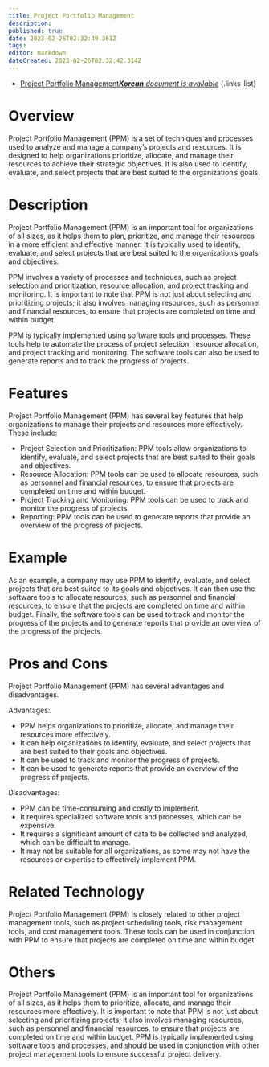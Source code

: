 ```yaml
---
title: Project Portfolio Management
description: 
published: true
date: 2023-02-26T02:32:49.361Z
tags: 
editor: markdown
dateCreated: 2023-02-26T02:32:42.314Z
---
```


- [Project Portfolio Management***Korean** document is available*](/ko/Knowledge-base/Dictionary/project-portfolio-management)
{.links-list}


# Overview
Project Portfolio Management (PPM) is a set of techniques and processes used to analyze and manage a company’s projects and resources. It is designed to help organizations prioritize, allocate, and manage their resources to achieve their strategic objectives. It is also used to identify, evaluate, and select projects that are best suited to the organization’s goals.

# Description
Project Portfolio Management (PPM) is an important tool for organizations of all sizes, as it helps them to plan, prioritize, and manage their resources in a more efficient and effective manner. It is typically used to identify, evaluate, and select projects that are best suited to the organization’s goals and objectives.

PPM involves a variety of processes and techniques, such as project selection and prioritization, resource allocation, and project tracking and monitoring. It is important to note that PPM is not just about selecting and prioritizing projects; it also involves managing resources, such as personnel and financial resources, to ensure that projects are completed on time and within budget.

PPM is typically implemented using software tools and processes. These tools help to automate the process of project selection, resource allocation, and project tracking and monitoring. The software tools can also be used to generate reports and to track the progress of projects.

# Features
Project Portfolio Management (PPM) has several key features that help organizations to manage their projects and resources more effectively. These include: 

- Project Selection and Prioritization: PPM tools allow organizations to identify, evaluate, and select projects that are best suited to their goals and objectives. 
- Resource Allocation: PPM tools can be used to allocate resources, such as personnel and financial resources, to ensure that projects are completed on time and within budget. 
- Project Tracking and Monitoring: PPM tools can be used to track and monitor the progress of projects. 
- Reporting: PPM tools can be used to generate reports that provide an overview of the progress of projects.

# Example
As an example, a company may use PPM to identify, evaluate, and select projects that are best suited to its goals and objectives. It can then use the software tools to allocate resources, such as personnel and financial resources, to ensure that the projects are completed on time and within budget. Finally, the software tools can be used to track and monitor the progress of the projects and to generate reports that provide an overview of the progress of the projects.

# Pros and Cons
Project Portfolio Management (PPM) has several advantages and disadvantages. 

Advantages: 
- PPM helps organizations to prioritize, allocate, and manage their resources more effectively. 
- It can help organizations to identify, evaluate, and select projects that are best suited to their goals and objectives. 
- It can be used to track and monitor the progress of projects. 
- It can be used to generate reports that provide an overview of the progress of projects. 

Disadvantages: 
- PPM can be time-consuming and costly to implement. 
- It requires specialized software tools and processes, which can be expensive. 
- It requires a significant amount of data to be collected and analyzed, which can be difficult to manage. 
- It may not be suitable for all organizations, as some may not have the resources or expertise to effectively implement PPM.

# Related Technology
Project Portfolio Management (PPM) is closely related to other project management tools, such as project scheduling tools, risk management tools, and cost management tools. These tools can be used in conjunction with PPM to ensure that projects are completed on time and within budget.

# Others
Project Portfolio Management (PPM) is an important tool for organizations of all sizes, as it helps them to prioritize, allocate, and manage their resources more effectively. It is important to note that PPM is not just about selecting and prioritizing projects; it also involves managing resources, such as personnel and financial resources, to ensure that projects are completed on time and within budget. PPM is typically implemented using software tools and processes, and should be used in conjunction with other project management tools to ensure successful project delivery.
